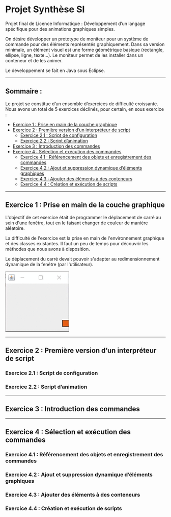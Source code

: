 # Projet Synthèse SI
Projet final de Licence Informatique : Développement d’un langage spécifique pour des animations graphiques simples.

On désire développer un prototype de moniteur pour un système de commande pour des éléments
représentés graphiquement. Dans sa version minimale, un élément visuel est une forme géométrique
basique (rectangle, ellipse, ligne, texte…). Le moniteur permet de les installer dans un conteneur et
de les animer.

Le développement se fait en Java sous Eclipse.

***
## Sommaire : 
Le projet se constitue d’un ensemble d’exercices de difficulté croissante. Nous avons un total de 5 exercices déclinés, pour certain, en sous exercice :

* [Exercice 1 : Prise en main de la couche graphique](#exercice-1--prise-en-main-de-la-couche-graphique)
* [Exercice 2 : Première version d’un interpréteur de script](#exercice-2--première-version-dun-interpréteur-de-script)
  * [Exercice 2.1 : Script de configuration](#exercice-21--script-de-configuration)
  * [Exercice 2.2 : Script d’animation](#exercice-22--script-danimation)
* [Exercice 3 : Introduction des commandes](#exercice-3--introduction-des-commandes)
* [Exercice 4 : Sélection et exécution des commandes](#exercice-4--sélection-et-exécution-des-commandes)
  * [Exercice 4.1 : Référencement des objets et enregistrement des commandes](#exercice-41--référencement-des-objets-et-enregistrement-des-commandes)
  * [Exercice 4.2 : Ajout et suppression dynamique d’éléments graphiques](#exercice-42--ajout-et-suppression-dynamique-déléments-graphiques)
  * [Exercice 4.3 : Ajouter des éléments à des conteneurs](#exercice-43--ajouter-des-éléments-à-des-conteneurs)
  * [Exercice 4.4 : Création et exécution de scripts](#exercice-44--création-et-exécution-de-scripts)
  
***

## Exercice 1 : Prise en main de la couche graphique

L'objectif de cet exercice était de programmer le déplacement de carré au sein d'une fenêtre, tout en le faisant changer de couleur de manière aléatoire.

La difficulté de l'exercice est la prise en main de l'environnement graphique et des classes existantes. Il faut un peu de temps pour découvrir les méthodes que nous avons à disposition.

Le déplacement du carré devait pouvoir s'adapter au redimensionnement dynamique de la fenêtre (par l'utilisateur).

![Exécution de l'Exercice 1](/exercice_1.gif)

***

## Exercice 2 : Première version d’un interpréteur de script
### Exercice 2.1 : Script de configuration
### Exercice 2.2 : Script d’animation

***

## Exercice 3 : Introduction des commandes

***

## Exercice 4 : Sélection et exécution des commandes
### Exercice 4.1 : Référencement des objets et enregistrement des commandes
### Exercice 4.2 : Ajout et suppression dynamique d’éléments graphiques
### Exercice 4.3 : Ajouter des éléments à des conteneurs
### Exercice 4.4 : Création et exécution de scripts



